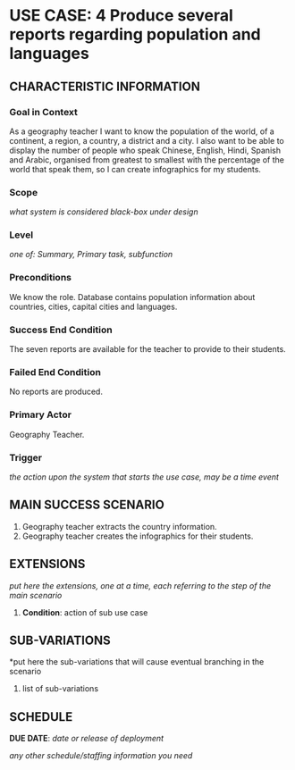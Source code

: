 # USE CASE: 4 Produce several reports regarding population and languages

## CHARACTERISTIC INFORMATION

### Goal in Context

As a geography teacher I want to know the population of the world, of a continent,
a region, a country, a district and a city.
I also want to be able to display the number of people who speak Chinese, English, 
Hindi, Spanish and Arabic, organised from greatest to smallest with the percentage 
of the world that speak them, so I can create infographics for my students.

### Scope

*what system is considered black-box under design*

### Level

*one of: Summary, Primary task, subfunction*

### Preconditions

We know the role. Database contains population information about countries, cities, capital cities and languages.

### Success End Condition

The seven reports are available for the teacher to provide to their students.

### Failed End Condition

No reports are produced.

### Primary Actor

Geography Teacher.

### Trigger

*the action upon the system that starts the use case, may be a time event*

## MAIN SUCCESS SCENARIO

1. Geography teacher extracts the country information.
2. Geography teacher creates the infographics for their students.

## EXTENSIONS

*put here the extensions, one at a time, each referring to the step of the main scenario*

1. **Condition**: action of sub use case

## SUB-VARIATIONS

*put here the sub-variations that will cause eventual branching in the scenario

1. list of sub-variations

## SCHEDULE

**DUE DATE**: *date or release of deployment*

*any other schedule/staffing information you need*